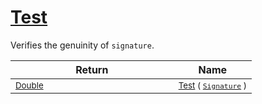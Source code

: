 # [Test](./Verifier-100664119.md)

Verifies the genuinity of `signature`.

| Return | Name | 
| --- | --- | 
| <sub>[Double](https://docs.microsoft.com/en-us/dotnet/api/System.Double)</sub><img width=200/>| <sub>[Test](./Verifier-100664119.md) ( [`Signature`](./../../Signature.md) )</sub>| <br>


